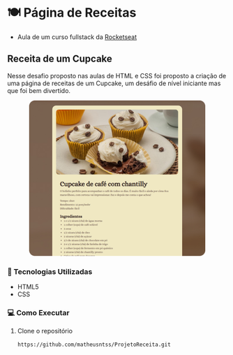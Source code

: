 # 🍽️ Página de Receitas
 - Aula de um curso fullstack da [Rocketseat](https://www.rocketseat.com.br)

## Receita de um Cupcake
Nesse desafio proposto nas aulas de HTML e CSS foi proposto a criação de uma página de receitas de um Cupcake, um desáfio de nível iniciante mas que foi bem divertido. 

<p align="center">
  <img src="assets/presentation.png" width="80%" alt="Preview da Página de Receitas">
</p>

### 🚀 Tecnologias Utilizadas
- HTML5  
- CSS  

### 💻 Como Executar
1. Clone o repositório  
   ```bash
   https://github.com/matheusntss/ProjetoReceita.git


